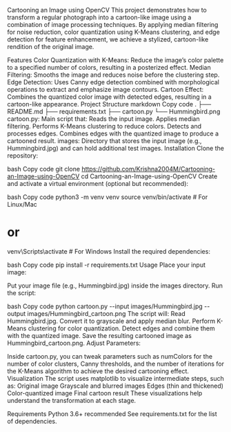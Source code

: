 Cartooning an Image using OpenCV
This project demonstrates how to transform a regular photograph into a cartoon-like image using a combination of image processing techniques. By applying median filtering for noise reduction, color quantization using K-Means clustering, and edge detection for feature enhancement, we achieve a stylized, cartoon-like rendition of the original image.

Features
Color Quantization with K-Means: Reduce the image’s color palette to a specified number of colors, resulting in a posterized effect.
Median Filtering: Smooths the image and reduces noise before the clustering step.
Edge Detection: Uses Canny edge detection combined with morphological operations to extract and emphasize image contours.
Cartoon Effect: Combines the quantized color image with detected edges, resulting in a cartoon-like appearance.
Project Structure
markdown
Copy code
.
├── README.md
├── requirements.txt
├── cartoon.py
└── Hummingbird.png
cartoon.py: Main script that:
Reads the input image.
Applies median filtering.
Performs K-Means clustering to reduce colors.
Detects and processes edges.
Combines edges with the quantized image to produce a cartooned result.
images: Directory that stores the input image (e.g., Hummingbird.jpg) and can hold additional test images.
Installation
Clone the repository:

bash
Copy code
git clone https://github.com/Krishna2004M/Cartooning-an-Image-using-OpenCV
cd Cartooning-an-Image-using-OpenCV
Create and activate a virtual environment (optional but recommended):

bash
Copy code
python3 -m venv venv
source venv/bin/activate  # For Linux/Mac
# or
venv\Scripts\activate     # For Windows
Install the required dependencies:

bash
Copy code
pip install -r requirements.txt
Usage
Place your input image:

Put your image file (e.g., Hummingbird.jpg) inside the images directory.
Run the script:

bash
Copy code
python cartoon.py --input images/Hummingbird.jpg --output images/Hummingbird_cartoon.png
The script will:
Read Hummingbird.jpg.
Convert it to grayscale and apply median blur.
Perform K-Means clustering for color quantization.
Detect edges and combine them with the quantized image.
Save the resulting cartooned image as Hummingbird_cartoon.png.
Adjust Parameters:

Inside cartoon.py, you can tweak parameters such as numColors for the number of color clusters, Canny thresholds, and the number of iterations for the K-Means algorithm to achieve the desired cartooning effect.
Visualization
The script uses matplotlib to visualize intermediate steps, such as:
Original image
Grayscale and blurred images
Edges (thin and thickened)
Color-quantized image
Final cartoon result
These visualizations help understand the transformation at each stage.

Requirements
Python 3.6+ recommended
See requirements.txt for the list of dependencies.